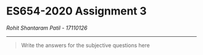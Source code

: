 # ES654-2020 Assignment 3

*Rohit Shantaram Patil* - *17110126*

------

> Write the answers for the subjective questions here

